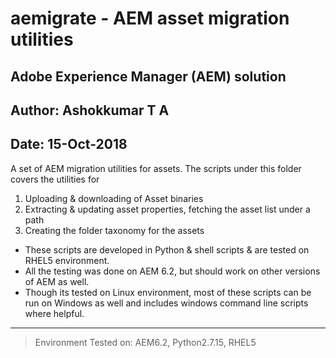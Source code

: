 # aemigrate - AEM asset migration utilities 
## Adobe Experience Manager (AEM) solution
## Author: Ashokkumar T A								
## Date: 15-Oct-2018

A set of AEM migration utilities for assets. The scripts under this folder covers the utilities for 
1. Uploading & downloading of Asset binaries 
2. Extracting & updating asset properties, fetching the asset list under a path
3. Creating the folder taxonomy for the assets 


+ These scripts are developed in Python & shell scripts & are tested on RHEL5 environment. 
+ All the testing was done on AEM 6.2, but should work on other versions of AEM as well. 
+ Though its tested on Linux environment, most of these scripts can be run on Windows as well and includes windows command line scripts where helpful.  

---
> Environment Tested on:  AEM6.2, Python2.7.15, RHEL5 
